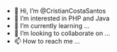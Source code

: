- 👋 Hi, I’m @CristianCostaSantos
- 👀 I’m interested in PHP and Java
- 🌱 I’m currently learning ...
- 💞️ I’m looking to collaborate on ...
- 📫 How to reach me ...

<!---
CristianCostaSantos/CristianCostaSantos is a ✨ special ✨ repository because its `README.md` (this file) appears on your GitHub profile.
You can click the Preview link to take a look at your changes.
--->
